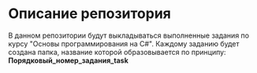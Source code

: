 # Описание репозитория

В данном репозитории будут выкладываться выполненные задания по курсу "Основы программирования на C#". Каждому заданию будет создана папка, название которой образовывается по принципу: **Порядковый_номер_задания_task**  
